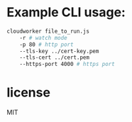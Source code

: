 # Example CLI usage:

```sh
cloudworker file_to_run.js
	-r # watch mode
	-p 80 # http port
	--tls-key ../cert-key.pem
	--tls-cert ../cert.pem
	--https-port 4000 # https port
```

# license

MIT
